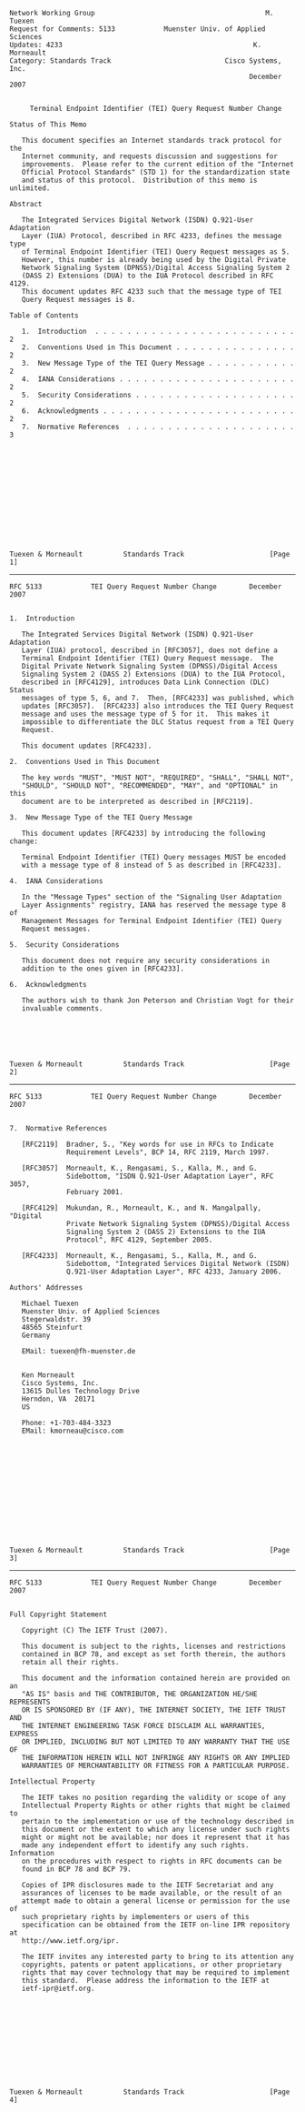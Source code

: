     Network Working Group                                          M. Tuexen
    Request for Comments: 5133            Muenster Univ. of Applied Sciences
    Updates: 4233                                               K. Morneault
    Category: Standards Track                            Cisco Systems, Inc.
                                                               December 2007


         Terminal Endpoint Identifier (TEI) Query Request Number Change

    Status of This Memo

       This document specifies an Internet standards track protocol for the
       Internet community, and requests discussion and suggestions for
       improvements.  Please refer to the current edition of the "Internet
       Official Protocol Standards" (STD 1) for the standardization state
       and status of this protocol.  Distribution of this memo is unlimited.

    Abstract

       The Integrated Services Digital Network (ISDN) Q.921-User Adaptation
       Layer (IUA) Protocol, described in RFC 4233, defines the message type
       of Terminal Endpoint Identifier (TEI) Query Request messages as 5.
       However, this number is already being used by the Digital Private
       Network Signaling System (DPNSS)/Digital Access Signaling System 2
       (DASS 2) Extensions (DUA) to the IUA Protocol described in RFC 4129.
       This document updates RFC 4233 such that the message type of TEI
       Query Request messages is 8.

    Table of Contents

       1.  Introduction  . . . . . . . . . . . . . . . . . . . . . . . . . 2
       2.  Conventions Used in This Document . . . . . . . . . . . . . . . 2
       3.  New Message Type of the TEI Query Message . . . . . . . . . . . 2
       4.  IANA Considerations . . . . . . . . . . . . . . . . . . . . . . 2
       5.  Security Considerations . . . . . . . . . . . . . . . . . . . . 2
       6.  Acknowledgments . . . . . . . . . . . . . . . . . . . . . . . . 2
       7.  Normative References  . . . . . . . . . . . . . . . . . . . . . 3














    Tuexen & Morneault          Standards Track                     [Page 1]

------------------------------------------------------------------------

``` newpage
RFC 5133            TEI Query Request Number Change        December 2007


1.  Introduction

   The Integrated Services Digital Network (ISDN) Q.921-User Adaptation
   Layer (IUA) protocol, described in [RFC3057], does not define a
   Terminal Endpoint Identifier (TEI) Query Request message.  The
   Digital Private Network Signaling System (DPNSS)/Digital Access
   Signaling System 2 (DASS 2) Extensions (DUA) to the IUA Protocol,
   described in [RFC4129], introduces Data Link Connection (DLC) Status
   messages of type 5, 6, and 7.  Then, [RFC4233] was published, which
   updates [RFC3057].  [RFC4233] also introduces the TEI Query Request
   message and uses the message type of 5 for it.  This makes it
   impossible to differentiate the DLC Status request from a TEI Query
   Request.

   This document updates [RFC4233].

2.  Conventions Used in This Document

   The key words "MUST", "MUST NOT", "REQUIRED", "SHALL", "SHALL NOT",
   "SHOULD", "SHOULD NOT", "RECOMMENDED", "MAY", and "OPTIONAL" in this
   document are to be interpreted as described in [RFC2119].

3.  New Message Type of the TEI Query Message

   This document updates [RFC4233] by introducing the following change:

   Terminal Endpoint Identifier (TEI) Query messages MUST be encoded
   with a message type of 8 instead of 5 as described in [RFC4233].

4.  IANA Considerations

   In the "Message Types" section of the "Signaling User Adaptation
   Layer Assignments" registry, IANA has reserved the message type 8 of
   Management Messages for Terminal Endpoint Identifier (TEI) Query
   Request messages.

5.  Security Considerations

   This document does not require any security considerations in
   addition to the ones given in [RFC4233].

6.  Acknowledgments

   The authors wish to thank Jon Peterson and Christian Vogt for their
   invaluable comments.






Tuexen & Morneault          Standards Track                     [Page 2]
```

------------------------------------------------------------------------

``` newpage
RFC 5133            TEI Query Request Number Change        December 2007


7.  Normative References

   [RFC2119]  Bradner, S., "Key words for use in RFCs to Indicate
              Requirement Levels", BCP 14, RFC 2119, March 1997.

   [RFC3057]  Morneault, K., Rengasami, S., Kalla, M., and G.
              Sidebottom, "ISDN Q.921-User Adaptation Layer", RFC 3057,
              February 2001.

   [RFC4129]  Mukundan, R., Morneault, K., and N. Mangalpally, "Digital
              Private Network Signaling System (DPNSS)/Digital Access
              Signaling System 2 (DASS 2) Extensions to the IUA
              Protocol", RFC 4129, September 2005.

   [RFC4233]  Morneault, K., Rengasami, S., Kalla, M., and G.
              Sidebottom, "Integrated Services Digital Network (ISDN)
              Q.921-User Adaptation Layer", RFC 4233, January 2006.

Authors' Addresses

   Michael Tuexen
   Muenster Univ. of Applied Sciences
   Stegerwaldstr. 39
   48565 Steinfurt
   Germany

   EMail: tuexen@fh-muenster.de


   Ken Morneault
   Cisco Systems, Inc.
   13615 Dulles Technology Drive
   Herndon, VA  20171
   US

   Phone: +1-703-484-3323
   EMail: kmorneau@cisco.com














Tuexen & Morneault          Standards Track                     [Page 3]
```

------------------------------------------------------------------------

``` newpage
RFC 5133            TEI Query Request Number Change        December 2007


Full Copyright Statement

   Copyright (C) The IETF Trust (2007).

   This document is subject to the rights, licenses and restrictions
   contained in BCP 78, and except as set forth therein, the authors
   retain all their rights.

   This document and the information contained herein are provided on an
   "AS IS" basis and THE CONTRIBUTOR, THE ORGANIZATION HE/SHE REPRESENTS
   OR IS SPONSORED BY (IF ANY), THE INTERNET SOCIETY, THE IETF TRUST AND
   THE INTERNET ENGINEERING TASK FORCE DISCLAIM ALL WARRANTIES, EXPRESS
   OR IMPLIED, INCLUDING BUT NOT LIMITED TO ANY WARRANTY THAT THE USE OF
   THE INFORMATION HEREIN WILL NOT INFRINGE ANY RIGHTS OR ANY IMPLIED
   WARRANTIES OF MERCHANTABILITY OR FITNESS FOR A PARTICULAR PURPOSE.

Intellectual Property

   The IETF takes no position regarding the validity or scope of any
   Intellectual Property Rights or other rights that might be claimed to
   pertain to the implementation or use of the technology described in
   this document or the extent to which any license under such rights
   might or might not be available; nor does it represent that it has
   made any independent effort to identify any such rights.  Information
   on the procedures with respect to rights in RFC documents can be
   found in BCP 78 and BCP 79.

   Copies of IPR disclosures made to the IETF Secretariat and any
   assurances of licenses to be made available, or the result of an
   attempt made to obtain a general license or permission for the use of
   such proprietary rights by implementers or users of this
   specification can be obtained from the IETF on-line IPR repository at
   http://www.ietf.org/ipr.

   The IETF invites any interested party to bring to its attention any
   copyrights, patents or patent applications, or other proprietary
   rights that may cover technology that may be required to implement
   this standard.  Please address the information to the IETF at
   ietf-ipr@ietf.org.












Tuexen & Morneault          Standards Track                     [Page 4]
```
